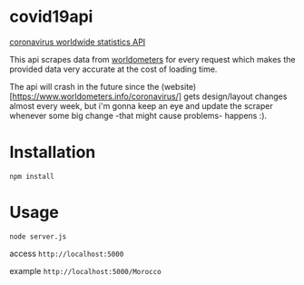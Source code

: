 # covid19api
[coronavirus worldwide statistics API](https://api19covid.herokuapp.com/)

This api scrapes data from [worldometers](https://www.worldometers.info/coronavirus/) for every request which makes the provided data very accurate at the cost of loading time.

The api will crash in the future since the (website)[https://www.worldometers.info/coronavirus/] gets design/layout changes almost every week, but i'm gonna keep an eye and update the scraper whenever some big change -that might cause problems- happens :).

# Installation

```npm install```

# Usage

```node server.js```

access `http://localhost:5000`

example `http://localhost:5000/Morocco`